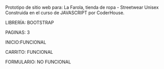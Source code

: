 Prototipo de sitio web para: La Farola, tienda de ropa - Streetwear Unisex Construida en el curso de JAVASCRIPT por CoderHouse.

LIBRERÍA: BOOTSTRAP

PAGINAS: 3

INICIO:FUNCIONAL 

CARRITO: FUNCIONAL 

FORMULARIO: NO FUNCIONAL
